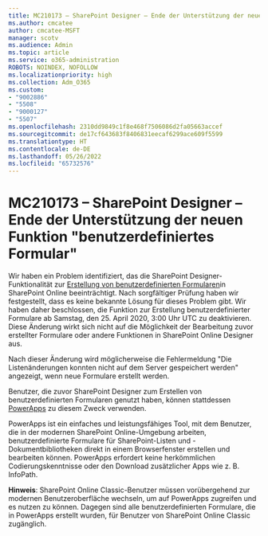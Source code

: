 ```yaml
---
title: MC210173 – SharePoint Designer – Ende der Unterstützung der neuen Funktion "benutzerdefiniertes Formular"
ms.author: cmcatee
author: cmcatee-MSFT
manager: scotv
ms.audience: Admin
ms.topic: article
ms.service: o365-administration
ROBOTS: NOINDEX, NOFOLLOW
ms.localizationpriority: high
ms.collection: Adm_O365
ms.custom:
- "9002886"
- "5508"
- "9000127"
- "5507"
ms.openlocfilehash: 2310dd9849c1f8e468f7506086d2fa05663accef
ms.sourcegitcommit: de17cf643683f8406831eecaf6299ace609f5599
ms.translationtype: HT
ms.contentlocale: de-DE
ms.lasthandoff: 05/26/2022
ms.locfileid: "65732576"
---
```

# <a name="mc210173---sharepoint-designer-new-custom-form-feature-deprecation"></a>MC210173 – SharePoint Designer – Ende der Unterstützung der neuen Funktion "benutzerdefiniertes Formular"

Wir haben ein Problem identifiziert, das die SharePoint Designer-Funktionalität zur [Erstellung von benutzerdefinierten Formularen](https://support.microsoft.com/office/create-a-custom-list-form-using-sharepoint-designer-917d8fdb-ee00-4441-adb3-a94612d1d105?ui=en-us&rs=en-us&ad=us#bm2)in SharePoint Online beeinträchtigt. Nach sorgfältiger Prüfung haben wir festgestellt, dass es keine bekannte Lösung für dieses Problem gibt. Wir haben daher beschlossen, die Funktion zur Erstellung benutzerdefinierter Formulare ab Samstag, den 25. April 2020, 3:00 Uhr UTC zu deaktivieren. Diese Änderung wirkt sich nicht auf die Möglichkeit der Bearbeitung zuvor erstellter Formulare oder andere Funktionen in SharePoint Online Designer aus.

Nach dieser Änderung wird möglicherweise die Fehlermeldung "Die Listenänderungen konnten nicht auf dem Server gespeichert werden" angezeigt, wenn neue Formulare erstellt werden.

Benutzer, die zuvor SharePoint Designer zum Erstellen von benutzerdefinierten Formularen genutzt haben, können stattdessen [PowerApps](https://docs.microsoft.com/powerapps/maker/canvas-apps/customize-list-form) zu diesem Zweck verwenden.

PowerApps ist ein einfaches und leistungsfähiges Tool, mit dem Benutzer, die in der modernen SharePoint Online-Umgebung arbeiten, benutzerdefinierte Formulare für SharePoint-Listen und -Dokumentbibliotheken direkt in einem Browserfenster erstellen und bearbeiten können. PowerApps erfordert keine herkömmlichen Codierungskenntnisse oder den Download zusätzlicher Apps wie z. B. InfoPath.

**Hinweis**: SharePoint Online Classic-Benutzer müssen vorübergehend zur modernen Benutzeroberfläche wechseln, um auf PowerApps zugreifen und es nutzen zu können. Dagegen sind alle benutzerdefinierten Formulare, die in PowerApps erstellt wurden, für Benutzer von SharePoint Online Classic zugänglich.
